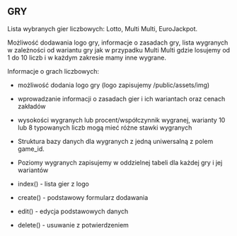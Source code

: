 ## GRY

Lista wybranych gier liczbowych: Lotto, Multi Multi, EuroJackpot.

Możliwość dodawania logo gry, informacje o zasadach gry, lista wygranych w zależności od wariantu gry jak w przypadku Multi Multi gdzie losujemy od 1 do 10 liczb i w każdym zakresie mamy inne wygrane.

Informacje o grach liczbowych:

- możliwość dodania logo gry (logo zapisujemy /public/assets/img)

- wprowadzanie informacji o zasadach gier i ich wariantach oraz cenach zakładów

- wysokości wygranych lub procent/współczynnik wygranej, warianty 10 lub 8 typowanych liczb mogą mieć różne stawki wygranych

- Struktura bazy danych dla wygranych z jedną uniwersalną z polem game_id.

- Poziomy wygranych zapisujemy w oddzielnej tabeli dla każdej gry i jej wariantów
  
  



- index() - lista gier z logo

- create() - podstawowy formularz dodawania

- edit() - edycja podstawowych danych

- delete() - usuwanie z potwierdzeniem
